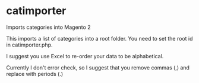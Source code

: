 # catimporter
Imports categories into Magento 2

This imports a list of categories into a root folder. You need to set the root id in catimporter.php.

I suggest you use Excel to re-order your data to be alphabetical. 

Currently I don't error check, so I suggest that you remove commas (,) and replace with periods (.)
